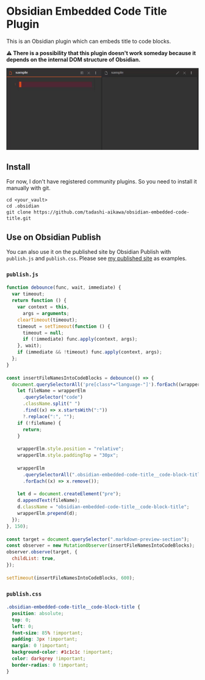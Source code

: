 Obsidian Embedded Code Title Plugin
===================================

This is an Obsidian plugin which can embeds title to code blocks.

**⚠ There is a possibility that this plugin doesn't work someday because it depends on the internal DOM structure of Obsidian.**

![Demo](demo.gif)

## Install

For now, I don't have registered community plugins. So you need to install it manually with git.

```
cd <your_vault>
cd .obsidian
git clone https://github.com/tadashi-aikawa/obsidian-embedded-code-title.git
```

## Use on Obsidian Publish

You can also use it on the published site by Obsidian Publish with `publish.js` and `publish.css`. Please see [my published site](https://minerva.mamansoft.net/Obsidian/Obsidian+Publish%E3%81%AE%E3%82%B5%E3%82%A4%E3%83%88%E3%81%A7%E3%82%B3%E3%83%BC%E3%83%89%E3%83%96%E3%83%AD%E3%83%83%E3%82%AF%E3%81%AB%E3%83%95%E3%82%A1%E3%82%A4%E3%83%AB%E5%90%8D%E3%82%92%E5%9F%8B%E3%82%81%E8%BE%BC%E3%82%80) as examples.

### `publish.js`

```js
function debounce(func, wait, immediate) {
  var timeout;
  return function () {
    var context = this,
      args = arguments;
    clearTimeout(timeout);
    timeout = setTimeout(function () {
      timeout = null;
      if (!immediate) func.apply(context, args);
    }, wait);
    if (immediate && !timeout) func.apply(context, args);
  };
}

const insertFileNamesIntoCodeBlocks = debounce(() => {
  document.querySelectorAll('pre[class*="language-"]').forEach((wrapperElm) => {
    let fileName = wrapperElm
      .querySelector("code")
      .className.split(" ")
      .find((x) => x.startsWith(":"))
      ?.replace(":", "");
    if (!fileName) {
      return;
    }

    wrapperElm.style.position = "relative";
    wrapperElm.style.paddingTop = "30px";

    wrapperElm
      .querySelectorAll(".obsidian-embedded-code-title__code-block-title")
      .forEach((x) => x.remove());

    let d = document.createElement("pre");
    d.appendText(fileName);
    d.className = "obsidian-embedded-code-title__code-block-title";
    wrapperElm.prepend(d);
  });
}, 150);

const target = document.querySelector(".markdown-preview-section");
const observer = new MutationObserver(insertFileNamesIntoCodeBlocks);
observer.observe(target, {
  childList: true,
});

setTimeout(insertFileNamesIntoCodeBlocks, 600);
```

### `publish.css`

```css
.obsidian-embedded-code-title__code-block-title {
  position: absolute;
  top: 0;
  left: 0;
  font-size: 85% !important;
  padding: 3px !important;
  margin: 0 !important;
  background-color: #1c1c1c !important;
  color: darkgrey !important;
  border-radius: 0 !important;
}
```
